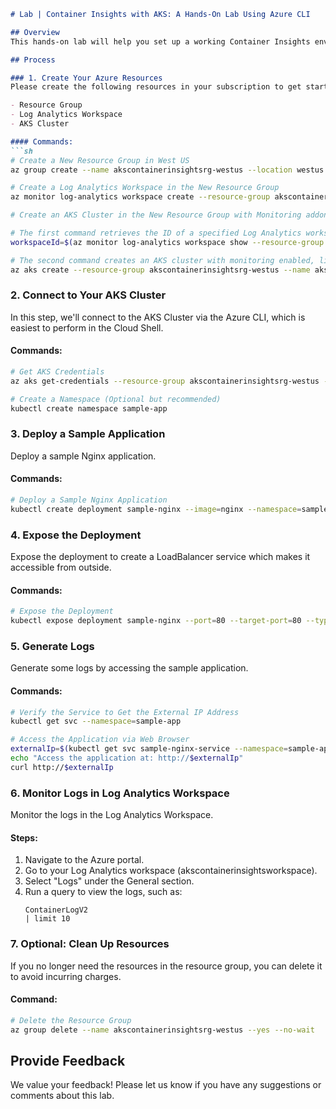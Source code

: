 ```markdown
# Lab | Container Insights with AKS: A Hands-On Lab Using Azure CLI

## Overview
This hands-on lab will help you set up a working Container Insights environment on an AKS cluster using Azure CLI and monitor logs in a Log Analytics Workspace.

## Process

### 1. Create Your Azure Resources
Please create the following resources in your subscription to get started:

- Resource Group
- Log Analytics Workspace
- AKS Cluster

#### Commands:
```sh
# Create a New Resource Group in West US
az group create --name akscontainerinsightsrg-westus --location westus

# Create a Log Analytics Workspace in the New Resource Group
az monitor log-analytics workspace create --resource-group akscontainerinsightsrg-westus --workspace-name akscontainerinsightsworkspace --location westus

# Create an AKS Cluster in the New Resource Group with Monitoring addon Enabled

# The first command retrieves the ID of a specified Log Analytics workspace and stores it in the workspaceId variable.
workspaceId=$(az monitor log-analytics workspace show --resource-group akscontainerinsightsrg-westus --workspace-name akscontainerinsightsworkspace --query id -o tsv)

# The second command creates an AKS cluster with monitoring enabled, linking it to the Log Analytics workspace using the retrieved ID. This setup integrates Azure Monitor for containers with the AKS cluster.
az aks create --resource-group akscontainerinsightsrg-westus --name akscontainerinsightscluster --node-count 1 --enable-addons monitoring --generate-ssh-keys --workspace-resource-id $workspaceId
```

### 2. Connect to Your AKS Cluster
In this step, we'll connect to the AKS Cluster via the Azure CLI, which is easiest to perform in the Cloud Shell.

#### Commands:
```sh
# Get AKS Credentials
az aks get-credentials --resource-group akscontainerinsightsrg-westus --name akscontainerinsightscluster

# Create a Namespace (Optional but recommended)
kubectl create namespace sample-app
```

### 3. Deploy a Sample Application
Deploy a sample Nginx application.

#### Commands:
```sh
# Deploy a Sample Nginx Application
kubectl create deployment sample-nginx --image=nginx --namespace=sample-app
```

### 4. Expose the Deployment
Expose the deployment to create a LoadBalancer service which makes it accessible from outside.

#### Commands:
```sh
# Expose the Deployment
kubectl expose deployment sample-nginx --port=80 --target-port=80 --type=LoadBalancer --name=sample-nginx-service --namespace=sample-app
```

### 5. Generate Logs
Generate some logs by accessing the sample application.

#### Commands:
```sh
# Verify the Service to Get the External IP Address
kubectl get svc --namespace=sample-app

# Access the Application via Web Browser
externalIp=$(kubectl get svc sample-nginx-service --namespace=sample-app -o jsonpath="{.status.loadBalancer.ingress[0].ip}")
echo "Access the application at: http://$externalIp"
curl http://$externalIp
```

### 6. Monitor Logs in Log Analytics Workspace
Monitor the logs in the Log Analytics Workspace.

#### Steps:
1. Navigate to the Azure portal.
2. Go to your Log Analytics workspace (akscontainerinsightsworkspace).
3. Select "Logs" under the General section.
4. Run a query to view the logs, such as:
   ```kql
   ContainerLogV2
   | limit 10
   ```

### 7. Optional: Clean Up Resources
If you no longer need the resources in the resource group, you can delete it to avoid incurring charges.

#### Command:
```sh
# Delete the Resource Group
az group delete --name akscontainerinsightsrg-westus --yes --no-wait
```

## Provide Feedback
We value your feedback! Please let us know if you have any suggestions or comments about this lab.
```
